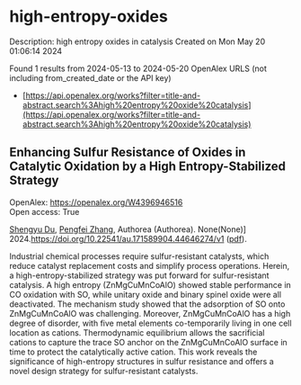 # high-entropy-oxides
Description: high entropy oxides in catalysis
Created on Mon May 20 01:06:14 2024

Found 1 results from 2024-05-13 to 2024-05-20
OpenAlex URLS (not including from_created_date or the API key)
- [https://api.openalex.org/works?filter=title-and-abstract.search%3Ahigh%20entropy%20oxide%20catalysis](https://api.openalex.org/works?filter=title-and-abstract.search%3Ahigh%20entropy%20oxide%20catalysis)

## Enhancing Sulfur Resistance of Oxides in Catalytic Oxidation by a High Entropy-Stabilized Strategy   

OpenAlex: https://openalex.org/W4396946516    
Open access: True
    
[Shengyu Du](https://openalex.org/A5029370723), [Pengfei Zhang](https://openalex.org/A5005363741), Authorea (Authorea). None(None)] 2024.https://doi.org/10.22541/au.171589904.44646274/v1 ([pdf](https://www.authorea.com/doi/pdf/10.22541/au.171589904.44646274/v1)).
    
Industrial chemical processes require sulfur-resistant catalysts, which reduce catalyst replacement costs and simplify process operations. Herein, a high-entropy-stabilized strategy was put forward for sulfur-resistant catalysis. A high entropy (ZnMgCuMnCoAlO) showed stable performance in CO oxidation with SO, while unitary oxide and binary spinel oxide were all deactivated. The mechanism study showed that the adsorption of SO onto ZnMgCuMnCoAlO was challenging. Moreover, ZnMgCuMnCoAlO has a high degree of disorder, with five metal elements co-temporarily living in one cell location as cations. Thermodynamic equilibrium allows the sacrificial cations to capture the trace SO anchor on the ZnMgCuMnCoAlO surface in time to protect the catalytically active cation. This work reveals the significance of high-entropy structures in sulfur resistance and offers a novel design strategy for sulfur-resistant catalysts.    

    
